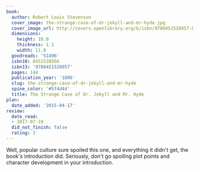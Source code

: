 ```yaml
---
book:
  author: Robert Louis Stevenson
  cover_image: the-strange-case-of-dr-jekyll-and-mr-hyde.jpg
  cover_image_url: http://covers.openlibrary.org/b/isbn/9780451528957-L.jpg
  dimensions:
    height: 18.0
    thickness: 1.1
    width: 11.0
  goodreads: '51496'
  isbn10: 0451528956
  isbn13: '9780451528957'
  pages: 144
  publication_year: '1886'
  slug: the-strange-case-of-dr-jekyll-and-mr-hyde
  spine_color: '#5f4d4d'
  title: The Strange Case of Dr. Jekyll and Mr. Hyde
plan:
  date_added: '2015-04-17'
review:
  date_read:
  - 2017-07-19
  did_not_finish: false
  rating: 3
---
```


Well, popular culture sure spoiled this one, and everything it didn't get, the book's introduction did. Seriously, don't go spoiling plot points and character development in your introduction.

